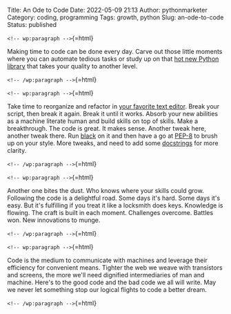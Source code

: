 Title: An Ode to Code
Date: 2022-05-09 21:13
Author: pythonmarketer
Category: coding, programming
Tags: growth, python
Slug: an-ode-to-code
Status: published

`<!-- wp:paragraph -->`{=html}

Making time to code can be done every day. Carve out those little moments where you can automate tedious tasks or study up on that [hot new Python library](https://github.com/tqdm/tqdm) that takes your quality to another level.

`<!-- /wp:paragraph -->`{=html}

`<!-- wp:paragraph -->`{=html}

Take time to reorganize and refactor in [your favorite text editor](https://atom.io/). Break your script, then break it again. Break it until it works. Absorb your new abilities as a machine literate human and build skills on top of skills. Make a breakthrough. The code is great. It makes sense. Another tweak here, another tweak there. Run [black](https://github.com/psf/black) on it and then have a go at [PEP-8](https://peps.python.org/pep-0008/) to brush up on your style. More tweaks, and need to add some [docstrings](https://peps.python.org/pep-0257/) for more clarity.

`<!-- /wp:paragraph -->`{=html}

`<!-- wp:paragraph -->`{=html}

Another one bites the dust. Who knows where your skills could grow. Following the code is a delightful road. Some days it's hard. Some days it's easy. But it's fulfilling if you treat it like a locksmith does keys. Knowledge is flowing. The craft is built in each moment. Challenges overcome. Battles won. New innovations to munge.

`<!-- /wp:paragraph -->`{=html}

`<!-- wp:paragraph -->`{=html}

Code is the medium to communicate with machines and leverage their efficiency for convenient means. Tighter the web we weave with transistors and screens, the more we'll need dignified intermediaries of man and machine. Here's to the good code and the bad code we all will write. May we never let something stop our logical flights to code a better dream.

`<!-- /wp:paragraph -->`{=html}
